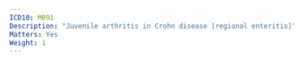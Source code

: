 ```yaml
---
ICD10: M091
Description: "Juvenile arthritis in Crohn disease [regional enteritis]"
Matters: Yes
Weight: 1
---
```

